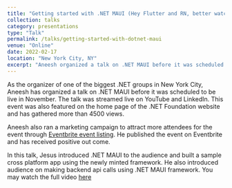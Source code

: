 ```yaml
---
title: "Getting started with .NET MAUI (Hey Flutter and RN, better watch out)"
collection: talks
category: presentations
type: "Talk"
permalink: /talks/getting-started-with-dotnet-maui
venue: "Online"
date: 2022-02-17
location: "New York City, NY"
excerpt: "Aneesh organized a talk on .NET MAUI before it was scheduled to go live in November 2022. The talk was streamed live on YouTube and LinkedIn. This event was also featured on the home page of the .NET Foundation website and has gathered more than 4500 views."
---
```


As the organizer of one of the biggest .NET groups in New York City, Aneesh has organized a talk on .NET MAUI before it was scheduled to be live in November. The talk was streamed live on YouTube and LinkedIn. This event was also featured on the home page of the .NET Foundation website and has gathered more than 4500 views.

Aneesh also ran a marketing campaign to attract more attendees for the event through [Eventbrite event listing](https://www.eventbrite.com/e/virtual-getting-started-with-net-maui-tickets-264925518357). He published the event on Eventbrite and has received positive out come.

In this talk, Jesus introduced .NET MAUI to the audience and built a sample cross platform app using the newly minted framework. He also introduced audience on making backend api calls using .NET MAUI framework. You may watch the full video [here](https://www.youtube.com/live/Gowr_23aIkw)